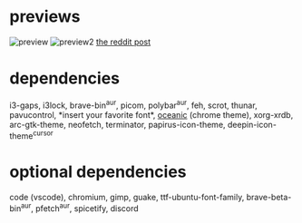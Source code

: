 # previews
![preview](https://user-images.githubusercontent.com/67065165/157416974-8595a24c-e828-406f-ab06-1f5c42eb843e.png)
![preview2](https://user-images.githubusercontent.com/67065165/156595286-3dd40cd5-f287-424d-98d6-286116ac2bc9.png)
[the reddit post](https://www.reddit.com/r/unixporn/comments/t5tx4c/i3gaps_first_i3_post_in_a_while/)

# dependencies
i3-gaps, i3lock, brave-bin<sup>aur</sup>, picom, polybar<sup>aur</sup>, feh, scrot, thunar, pavucontrol, \*insert your favorite font\*, [oceanic](https://chrome.google.com/webstore/detail/oceanic/gbbacdmgjdfajabgglpjifcedoajdimg) (chrome theme), xorg-xrdb, arc-gtk-theme, neofetch, terminator, papirus-icon-theme, deepin-icon-theme<sup>cursor</sup>
# optional dependencies
code (vscode), chromium, gimp, guake, ttf-ubuntu-font-family, brave-beta-bin<sup>aur</sup>, pfetch<sup>aur</sup>, spicetify, discord
